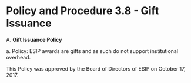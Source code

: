 **Policy and Procedure 3.8 - Gift Issuance**
============================================

A.  **Gift Issuance Policy**

  a.  Policy: ESIP awards are gifts and as such do not support
        institutional overhead.

This Policy was approved by the Board of Directors of ESIP on October 17, 2017.
